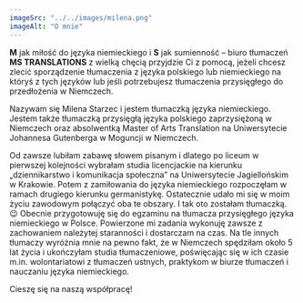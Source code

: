 ```yaml
---
imageSrc: "../../images/milena.png"
imageAlt: "O mnie"
---
```


**M** jak miłość do języka niemieckiego i **S** jak sumienność – biuro tłumaczeń **MS TRANSLATIONS** z wielką chęcią przyjdzie Ci z pomocą, jeżeli chcesz zlecić sporządzenie tłumaczenia z języka polskiego lub niemieckiego na któryś z tych języków lub jeśli potrzebujesz tłumaczenia przysięgłego do przedłożenia w Niemczech.

Nazywam się Milena Starzec i jestem tłumaczką języka niemieckiego. Jestem także tłumaczką przysięgłą języka polskiego zaprzysiężoną w Niemczech oraz absolwentką Master of Arts Translation na Uniwersytecie Johannesa Gutenberga w Moguncji w Niemczech.

Od zawsze lubiłam zabawę słowem pisanym i dlatego po liceum w pierwszej kolejności wybrałam studia licencjackie na kierunku „dziennikarstwo i komunikacja społeczna” na Uniwersytecie Jagiellońskim w Krakowie. Potem z zamiłowania do języka niemieckiego rozpoczęłam w ramach drugiego kierunku germanistykę. Ostatecznie udało mi się w moim życiu zawodowym połączyć oba te obszary. I tak oto zostałam tłumaczką. 😉 Obecnie przygotowuję się do egzaminu na tłumacza przysięgłego języka niemieckiego w Polsce. Powierzone mi zadania wykonuję zawsze z zachowaniem należytej staranności i dostarczam na czas. Na tle innych tłumaczy wyróżnia mnie na pewno fakt, że w Niemczech spędziłam około 5 lat życia i ukończyłam studia tłumaczeniowe, poświęcając się w ich czasie m.in. wolontariatowi z tłumaczeń ustnych, praktykom w biurze tłumaczeń i nauczaniu języka niemieckiego.

Cieszę się na naszą współpracę!
